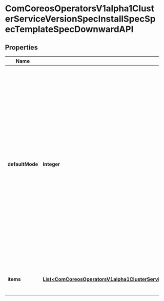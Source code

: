 
# ComCoreosOperatorsV1alpha1ClusterServiceVersionSpecInstallSpecSpecTemplateSpecDownwardAPI

## Properties
Name | Type | Description | Notes
------------ | ------------- | ------------- | -------------
**defaultMode** | **Integer** | Optional: mode bits to use on created files by default. Must be a value between 0 and 0777. Defaults to 0644. Directories within the path are not affected by this setting. This might be in conflict with other options that affect the file mode, like fsGroup, and the result can be other mode bits set. |  [optional]
**items** | [**List&lt;ComCoreosOperatorsV1alpha1ClusterServiceVersionSpecInstallSpecSpecTemplateSpecDownwardAPIItems&gt;**](ComCoreosOperatorsV1alpha1ClusterServiceVersionSpecInstallSpecSpecTemplateSpecDownwardAPIItems.md) | Items is a list of downward API volume file |  [optional]



